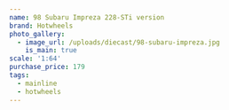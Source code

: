 ```yaml
---
name: 98 Subaru Impreza 228-STi version
brand: Hotwheels
photo_gallery:
  - image_url: /uploads/diecast/98-subaru-impreza.jpg
    is_main: true
scale: '1:64'
purchase_price: 179
tags:
  - mainline
  - hotwheels
---
```


